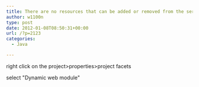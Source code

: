 ```yaml
---
title: There are no resources that can be added or removed from the server
author: w1100n
type: post
date: 2012-01-08T08:50:31+00:00
url: /?p=2123
categories:
  - Java

---
```

right click on the project>properties>project facets
  
select "Dynamic web module"